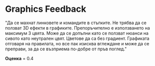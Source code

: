 
# Graphics Feedback #
"Да се махнат линковете и командите в стъпките.
Не трябва да се ползват 3D ефекти в графиките.
Препоръчително е използването на максимум 3 цвята. Може да се допълни като се ползват нюанси на сивото като неутрален цвят. Цветове да са без градиент.
Графиката отговаря на правилата, но все пак изисква вглеждане и може да се преправи, за да се възприема по-добре от пръв поглед."

**Оценка** = 0.4
